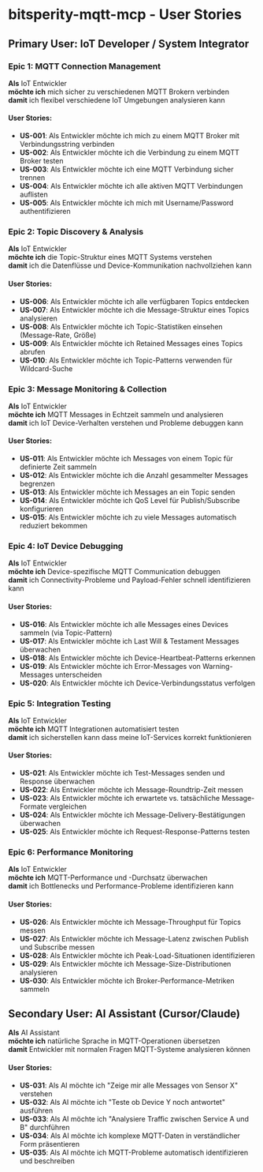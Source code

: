 # bitsperity-mqtt-mcp - User Stories

## Primary User: IoT Developer / System Integrator

### Epic 1: MQTT Connection Management
**Als** IoT Entwickler  
**möchte ich** mich sicher zu verschiedenen MQTT Brokern verbinden  
**damit** ich flexibel verschiedene IoT Umgebungen analysieren kann

#### User Stories:
- **US-001**: Als Entwickler möchte ich mich zu einem MQTT Broker mit Verbindungsstring verbinden
- **US-002**: Als Entwickler möchte ich die Verbindung zu einem MQTT Broker testen
- **US-003**: Als Entwickler möchte ich eine MQTT Verbindung sicher trennen  
- **US-004**: Als Entwickler möchte ich alle aktiven MQTT Verbindungen auflisten
- **US-005**: Als Entwickler möchte ich mich mit Username/Password authentifizieren

### Epic 2: Topic Discovery & Analysis
**Als** IoT Entwickler  
**möchte ich** die Topic-Struktur eines MQTT Systems verstehen  
**damit** ich die Datenflüsse und Device-Kommunikation nachvollziehen kann

#### User Stories:
- **US-006**: Als Entwickler möchte ich alle verfügbaren Topics entdecken
- **US-007**: Als Entwickler möchte ich die Message-Struktur eines Topics analysieren
- **US-008**: Als Entwickler möchte ich Topic-Statistiken einsehen (Message-Rate, Größe)
- **US-009**: Als Entwickler möchte ich Retained Messages eines Topics abrufen
- **US-010**: Als Entwickler möchte ich Topic-Patterns verwenden für Wildcard-Suche

### Epic 3: Message Monitoring & Collection
**Als** IoT Entwickler  
**möchte ich** MQTT Messages in Echtzeit sammeln und analysieren  
**damit** ich IoT Device-Verhalten verstehen und Probleme debuggen kann

#### User Stories:
- **US-011**: Als Entwickler möchte ich Messages von einem Topic für definierte Zeit sammeln
- **US-012**: Als Entwickler möchte ich die Anzahl gesammelter Messages begrenzen
- **US-013**: Als Entwickler möchte ich Messages an ein Topic senden
- **US-014**: Als Entwickler möchte ich QoS Level für Publish/Subscribe konfigurieren
- **US-015**: Als Entwickler möchte ich zu viele Messages automatisch reduziert bekommen

### Epic 4: IoT Device Debugging
**Als** IoT Entwickler  
**möchte ich** Device-spezifische MQTT Communication debuggen  
**damit** ich Connectivity-Probleme und Payload-Fehler schnell identifizieren kann

#### User Stories:
- **US-016**: Als Entwickler möchte ich alle Messages eines Devices sammeln (via Topic-Pattern)
- **US-017**: Als Entwickler möchte ich Last Will & Testament Messages überwachen
- **US-018**: Als Entwickler möchte ich Device-Heartbeat-Patterns erkennen
- **US-019**: Als Entwickler möchte ich Error-Messages von Warning-Messages unterscheiden
- **US-020**: Als Entwickler möchte ich Device-Verbindungsstatus verfolgen

### Epic 5: Integration Testing
**Als** IoT Entwickler  
**möchte ich** MQTT Integrationen automatisiert testen  
**damit** ich sicherstellen kann dass meine IoT-Services korrekt funktionieren

#### User Stories:
- **US-021**: Als Entwickler möchte ich Test-Messages senden und Response überwachen
- **US-022**: Als Entwickler möchte ich Message-Roundtrip-Zeit messen
- **US-023**: Als Entwickler möchte ich erwartete vs. tatsächliche Message-Formate vergleichen
- **US-024**: Als Entwickler möchte ich Message-Delivery-Bestätigungen überwachen
- **US-025**: Als Entwickler möchte ich Request-Response-Patterns testen

### Epic 6: Performance Monitoring
**Als** IoT Entwickler  
**möchte ich** MQTT-Performance und -Durchsatz überwachen  
**damit** ich Bottlenecks und Performance-Probleme identifizieren kann

#### User Stories:
- **US-026**: Als Entwickler möchte ich Message-Throughput für Topics messen
- **US-027**: Als Entwickler möchte ich Message-Latenz zwischen Publish und Subscribe messen
- **US-028**: Als Entwickler möchte ich Peak-Load-Situationen identifizieren
- **US-029**: Als Entwickler möchte ich Message-Size-Distributionen analysieren
- **US-030**: Als Entwickler möchte ich Broker-Performance-Metriken sammeln

## Secondary User: AI Assistant (Cursor/Claude)
**Als** AI Assistant  
**möchte ich** natürliche Sprache in MQTT-Operationen übersetzen  
**damit** Entwickler mit normalen Fragen MQTT-Systeme analysieren können

#### User Stories:
- **US-031**: Als AI möchte ich "Zeige mir alle Messages von Sensor X" verstehen
- **US-032**: Als AI möchte ich "Teste ob Device Y noch antwortet" ausführen
- **US-033**: Als AI möchte ich "Analysiere Traffic zwischen Service A und B" durchführen
- **US-034**: Als AI möchte ich komplexe MQTT-Daten in verständlicher Form präsentieren
- **US-035**: Als AI möchte ich MQTT-Probleme automatisch identifizieren und beschreiben 